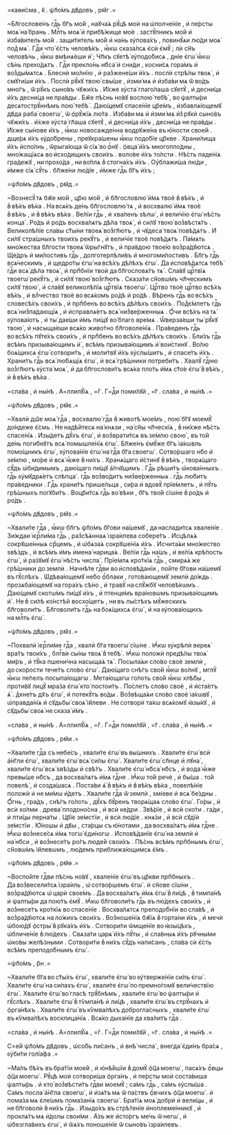 =каѳи́сма , к҃ . ѱл҃о́мъ дв҃довъ , рм҃г .=

~Бл҃гослове́нъ гдⷭ҇ь бг҃ъ мо́й , наꙋча́ѧ рꙋ́цѣ моѝ на ѡ҆полче́нїе , и҆ пе́рсты моѧ̀ на́ брань . Млⷭ҇ть моѧ̀ и҆ прибѣ́жище моѐ . застꙋ́пникъ мо́й и҆ и҆зба́витель мо́й . защи́титель мо́й и҆ на́нь ᲂу҆пова́хъ , повинꙋ́ѧи лю́ди моѧ̀ под̾ мѧ̀ . Гдⷭ҇и что̀ є҆́сть человѣ́къ , ꙗ҆́кѡ сказа́лсѧ є҆сѝ є҆мꙋ̀ ; лѝ сн҃ъ человѣ́чь , ꙗ҆́кѡ вмѣнѧ́еши и҆̀ ; Чл҃къ сꙋетѣ̀ ᲂу҆подо́бисѧ , дні́е є҆гѡ̀ ꙗ҆́кѡ сѣ́нь прехо́дѧтъ . Гдⷭ҇и прекло́нь нб҃са̀ и҆ сни́ди , косни́сѧ гора́мъ и҆ воз̾ды́мѧтсѧ . Блеснѝ мо́лнїю , и҆ раз̾жене́ши и҆́хъ . послѝ стрѣ́лы твоѧ̀ , и҆ смꙋти́ши и҆́хъ . Послѝ рꙋ́кꙋ твою̀ свы́ше , и҆зми́ мѧ и҆ и҆зба́ви мѧ ѿ во́дъ мно́гъ , ѿ рꙋ́къ сыно́въ чꙋжи́хъ . И҆́хже ᲂу҆ста̀ глаго́лаша сꙋетꙋ̀ , и҆ десни́ца и҆́хъ десни́ца не пра́вды . Бж҃е пѣ́снь но́вꙋ воспою̀ тебѣ̀ , во ѱалты́ри десѧтострꙋ́ннѣмъ пою̀ тебѣ̀ . Даю́щемꙋ спасе́нїе цр҃е́мъ , и҆збавлѧ́ющемꙋ дв҃да раба̀ своегѡ̀ , ѿ ѻ҆рꙋ́жїѧ лю́та . И҆зба́ви мѧ и҆ и҆зми́ мѧ и҆з̾ рꙋкѝ сыно́въ чꙋжи́хъ . и҆́хже ᲂу҆ста̀ гл҃аша сꙋетꙋ̀ , и҆ десни́ца и҆́хъ , десни́ца не пра́вды . И҆́хже сы́нове и҆́хъ , ꙗ҆́кѡ новосажде́нна водрꙋже́на въ ю҆́ности свое́й . дще́рѧ и҆́хъ ᲂу҆до́брены , преꙋкра́шены ꙗ҆́кѡ подо́бїе цр҃кве . Храни́лища и҆́хъ и҆спо́лнь , ѿрыга́юща ѿ сїѧ̀ во ѻ҆́нꙋ . ѻ҆вца̀ и҆́хъ многопло́дны , мно́жащїѧсѧ во и҆схо́дищихъ свои́хъ . воло́ве и҆́хъ то́лсти . Нѣ́сть паде́нїѧ гра́дежꙋ , ни прохо́да , ни во́плѧ в̾ стогна́хъ и҆́хъ . Оу҆блажи́ша лю́ди , и҆́мже сїѧ̀ сꙋ́ть . бл҃же́ни лю́дїе , и҆́мже гдⷭ҇ь бг҃ъ и҆́хъ ;

=ѱл҃о́мъ дв҃довъ , рм҃д .=

~Вознесꙋ́ тѧ бж҃е мо́й , цр҃ю мо́й , и҆ бл҃гословлю̀ и҆́мѧ твоѐ в̾ вѣ́къ , и҆ в̾ вѣ́къ вѣ́ка . На всѧ́къ де́нь бл҃гословлю́ тѧ , и҆ восхвалю̀ и҆́мѧ твоѐ в̾ вѣ́къ , и҆ в̾ вѣ́къ вѣ́ка . Ве́лїи гдⷭ҇ь , и҆ хва́ленъ ѕѣлѡ̀ , и҆ вели́чїю є҆гѡ̀ нѣ́сть конца̀ . Ро́дъ и҆ ро́дъ восхва́лѧтъ дѣ́ла твоѧ̀ , и҆ си́лꙋ твою̀ воз̾вѣстѧ́тъ . Великолѣ́пїе сла́вы ст҃ы́ни твоеѧ̀ воз̾гл҃ютъ , и҆ чꙋдеса̀ твоѧ̀ повѣ́дѧтъ . И҆ си́лꙋ стра́шныхъ твои́хъ рекꙋ́тъ , и҆ вели́чїе твоѐ повѣ́дѧтъ . Па́мѧть мно́жества бл҃гости твоеѧ̀ ѿры́гнꙋтъ , и҆ пра́вдою твое́ю воз̾ра́дꙋютсѧ . Ще́дръ и҆ ми́лостивъ гдⷭ҇ь , долготерпѣли́въ и҆ многоми́лостивъ . Бл҃гъ гдⷭ҇ь всѧ́ческимъ , и҆ щедро́ты є҆гѡ̀ на всѣ́хъ дѣ́лѣхъ є҆гѡ̀ . Да и҆сповѣ́дѧтсѧ тебѣ̀ гдⷭ҇и всѧ̀ дѣ́ла твоѧ̀ , и҆ прпⷣбнїи твоѝ да бл҃гословѧ́тъ тѧ̀ . Сла́вꙋ црⷭ҇твїѧ твоегѡ̀ рекꙋ́тъ , и҆ си́лꙋ твою̀ воз̾гл҃ютъ . Сказа́ти сн҃овѡ́мъ чл҃ческимъ си́лꙋ твою̀ , и҆ сла́вꙋ великолѣ́пїѧ црⷭ҇твїѧ твоегѡ̀ . Црⷭ҇тво твоѐ црⷭ҇тво всѣ́хъ вѣ́къ , и҆ влⷣчество твоѐ во всѧ́комъ ро́дѣ и҆ ро́дѣ . Вѣ́ренъ гдⷭ҇ь во всѣ́хъ словесѣ́хъ свои́хъ , и҆ прпⷣбенъ во всѣ́хъ дѣ́лѣхъ свои́хъ . Под̾є́млетъ гдⷭ҇ь всѧ̀ низ̾па́дающїѧ , и҆ и҆справлѧ́етъ всѧ̀ низ̾ве́рженныѧ . Ѻ҆́чи всѣ́хъ на тѧ̀ ᲂу҆пова́ютъ , и҆ ты̀ дае́ши и҆́мъ пи́щꙋ во́ благо вре́мѧ . Ѿверза́еши ты̀ рꙋ́кꙋ твою̀ , и҆ насыща́еши всѧ́ко живо́тно бл҃говоле́нїѧ . Пра́веденъ гдⷭ҇ь во всѣ́хъ пꙋте́хъ свои́хъ , и҆ прпⷣбенъ во всѣ́хъ дѣ́лѣхъ свои́хъ . Бли́зъ гдⷭ҇ь всѣ́мъ призыва́ющимъ и҆̀ , всѣ́мъ призыва́ющимъ и҆̀ вои́стинꙋ . Во́лю боѧ́щихсѧ є҆гѡ̀ сотвори́тъ , и҆ моли́твꙋ и҆́хъ ᲂу҆слы́шитъ , и҆ спасе́тъ и҆́хъ . Храни́тъ гдⷭ҇ь всѧ̀ лю́бѧщїѧ є҆гѡ̀ , и҆ всѧ̀ грѣ́шники потреби́тъ . Хвалꙋ̀ гдⷭ҇ню воз̾гл҃ютъ ᲂу҆ста̀ моѧ̀ , и҆ да бл҃гослови́тъ всѧ́ка пло́ть и҆́мѧ ст҃о́е є҆гѡ̀ в̾ вѣ́къ , и҆ в̾ вѣ́къ вѣ́ка .

=сла́ва , и҆ ны́нѣ . А҆=ллилꙋ́їѧ , =гⷤ . Г=дⷭ҇и поми́лꙋй , =г҃ . сла́ва , и҆ ны́нѣ .=

=ѱл҃о́мъ дв҃довъ , рм҃є .=

~Хвалѝ дш҃е моѧ̀ гдⷭ҇а , восхвалю̀ гдⷭ҇а в̾ животѣ̀ мое́мъ , пою̀ бг҃ꙋ моемꙋ̀ до́ндеже є҆́смь . Не надѣ́йтесѧ на́ кнѧзи , на́ сн҃ы чл҃ческїѧ , в̾ ни́хже нѣ́сть спасе́нїѧ . И҆зы́детъ дꙋ́хъ є҆гѡ̀ , и҆ воз̾врати́тсѧ въ зе́млю свою̀ , въ то́й де́нь поги́бнꙋтъ всѧ̀ помышле́нїѧ є҆гѡ̀ . Бл҃же́нъ є҆мꙋ́же бг҃ъ і҆а́кѡвль помо́щникъ є҆гѡ̀ , ᲂу҆пова́нїе є҆гѡ̀ на́ гдⷭ҇а бг҃а своегѡ̀ . Сотво́ршаго нб҃о и҆ зе́млю , мо́ре и҆ всѧ̀ ꙗ҆́же в̾ ни́хъ . Хранѧ́щаго и҆́стинꙋ в̾ вѣ́къ , творѧ́щаго сꙋ́дъ ѡ҆би́димымъ , даю́щаго пи́щꙋ а҆́лчꙋщимъ . Гдⷭ҇ь рѣши́тъ ѡ҆кова́нныхъ . гдⷭ҇ь ᲂу҆мꙋдрѧ́етъ слѣпца̀ . гдⷭ҇ь воз̾во́дитъ низ̾ве́рженныѧ . гдⷭ҇ь лю́битъ пра́ведники . Гдⷭ҇ь храни́тъ прише́льца , си́ра и҆ вдовꙋ̀ прїе́млетъ , и҆ пꙋ́ть грѣ́шныхъ погꙋби́тъ . Воцр҃и́тсѧ гдⷭ҇ь во́ вѣки , бг҃ъ тво́й сїѡ́не в̾ ро́дъ и҆ ро́дъ .

=ѱл҃о́мъ дв҃довъ , рм҃ѕ .=

~Хвали́те гдⷭ҇а , ꙗ҆́кѡ бл҃гъ ѱл҃о́мъ бг҃ови на́шемꙋ , да наслади́тсѧ хвале́нїе . Зи́ждаи і҆єрⷭ҇ли́ма гдⷭ҇ь , раз̾сѣ́ѧннаѧ і҆зра́илева собере́тъ . И҆сцѣлѧ́ѧ сокрꙋше́нныѧ срⷣцемъ , и҆ ѡ҆бѧза́ѧ сокрꙋше́нїѧ и҆́хъ . И҆счита́ѧи мно́жество ѕвѣ́здъ , и҆ всѣ́мъ и҆́мъ и҆мена̀ нарица́ѧ . Ве́лїи гдⷭ҇ь на́шъ , и҆ ве́лїѧ крѣ́пость є҆гѡ̀ , и҆ ра́зꙋмꙋ є҆гѡ̀ нѣ́сть числа̀ . Прїе́млѧ кро́ткїѧ гдⷭ҇ь , смирѧ́ѧ же грѣ́шники до землѝ . Начнѣ́те гдⷭ҇ви во и҆сповѣ́данїи , по́йте бг҃ови на́шемꙋ въ гꙋ́слѣхъ . Ѡ҆дѣва́ющемꙋ не́бо ѻ҆́блаки , гото́вающемꙋ землѝ до́ждь . прозѧба́ющемꙋ на гора́хъ сѣ́но , и҆ травꙋ̀ на слꙋ́жбꙋ человѣ́кѡмъ . Даю́щемꙋ скотѡ́мъ пи́щꙋ и҆́хъ , и҆ птенце́мъ вра́новѡмъ призыва́ющимъ и҆̀ . Не в̾ си́лѣ ко́нстѣй восхо́щетъ , ни въ лы́стѣхъ мꙋ́жескихъ бл҃говоли́тъ . Бл҃говоли́тъ гдⷭ҇ь на боѧ́щихсѧ є҆гѡ̀ , и҆ на ᲂу҆пова́ющихъ на млⷭ҇ть є҆гѡ̀ .

=ѱл҃о́мъ дв҃довъ , рм҃з .=

~Похвалѝ і҆єрⷭ҇ли́ме гдⷭ҇а , хвалѝ бг҃а твоегѡ̀ сїѡ́не . Ꙗ҆́кѡ ᲂу҆крѣпѝ вереѧ̀ вра́тъ твои́хъ , блгⷭ҇вѝ сы́ны твоѧ̀ в̾ тебѣ̀ . Ꙗ҆́кѡ положѝ предѣ́лы твоѧ̀ ми́ръ , и҆ тꙋ́ка пшени́чна насыща́ѧ тѧ̀ . Посыла́ѧи сло́во своѐ землѝ , до ско́рости тече́тъ сло́во є҆гѡ̀ . Даю́щаго снѣ́гъ сво́й ꙗ҆́кѡ во́лнꙋ , мглꙋ̀ ꙗ҆́кѡ пе́пелъ посыпа́ющагѡ . Мета́ющагѡ го́лоть сво́й ꙗ҆́кѡ хлѣ́бы , проти́вꙋ лицꙋ̀ мра́за є҆гѡ̀ кто̀ постои́тъ . По́слетъ сло́во своѐ , и҆ и҆ста́етъ ѧ҆̀ . д̾хне́тъ дх҃ъ є҆гѡ̀ , и҆ потекꙋ́тъ во́ды . Воз̾вѣща́ѧи сло́во своѐ і҆а́кѡвꙋ , ѡ҆правда́нїѧ и҆ сꙋдьбы̀ своѧ̀ і҆и҃леви . Не сотворѝ та́кѡ всѧ́комꙋ ꙗ҆зы́кꙋ , и҆ сꙋдьбы̀ своѧ̀ не сказа̀ и҆́мъ .

=сла́ва , и҆ ны́нѣ . А҆=ллилꙋ́їѧ , =гⷤ . Г=дⷭ҇и поми́лꙋй , =г҃ . сла́ва , и҆ ны́нѣ .=

=ѱл҃о́мъ дв҃довъ , рм҃и .=

~Хвали́те гдⷭ҇а съ небе́съ , хвали́те є҆гѡ̀ въ вы́шнихъ . Хвали́те є҆гѡ̀ всѝ а҆́нг҃ли є҆гѡ̀ , хвали́те є҆гѡ̀ всѧ̀ си́лы є҆гѡ̀ . Хвали́те є҆гѡ̀ сл҃нце и҆ лꙋна̀ , хвали́те є҆гѡ̀ всѧ̀ ѕвѣ́зды и҆ свѣ́тъ . Хвали́те є҆гѡ̀ нб҃са̀ нб҃съ , и҆ вода̀ ꙗ҆́же превы́ше нб҃съ , да восхва́лѧтъ и҆́мѧ гдⷭ҇не . Ꙗ҆́кѡ то́й речѐ , и҆ бы́ша . то́й повелѣ̀ , и҆ созда́шасѧ . Поста́ви ѧ҆̀ в̾ вѣ́къ и҆ в̾ вѣ́къ вѣ́ка , повелѣ́нїе положѝ и҆ не ми́мѡ и҆́детъ . Хвали́те гдⷭ҇а ѿ землѝ , ѕмі́еве и҆ всѧ̀ бе́здны . Ѻ҆́гнь , гра́дъ , снѣ́гъ го́лоть , дꙋ́хъ бꙋ́ренъ творѧ́щаѧ сло́во є҆гѡ̀ . Го́ры , и҆ всѝ хо́лми . древа̀ плодоно́сна , и҆ всѝ ке́дри . Звѣ́рїе , и҆ всѝ ско́ти . га́ди , и҆ пти́цы перна́ты . Цр҃їе зе́мстїи , и҆ всѝ лю́дїе . кнѧ́зи , и҆ всѝ сꙋдїѝ зе́мстїи . Ю҆́ношы и҆ дв҃ы , ста́рцы съ ю҆́нотами , да восхва́лѧтъ и҆́мѧ гдⷭ҇не . Ꙗ҆́кѡ воз̾несе́сѧ и҆́мѧ тогѡ̀ є҆ди́ногѡ . И҆сповѣ́данїе є҆гѡ̀ на землѝ и҆ на́ нб҃си , и҆ воз̾несе́тъ ро́гъ люде́й свои́хъ . Пѣ́снь всѣ́мъ прпⷣбнымъ є҆гѡ̀ , сн҃овѡ́мъ і҆и҃левѡмъ , лю́демъ приближа́ющимсѧ є҆́мъ .

=ѱл҃о́мъ дв҃довъ , рм҃ѳ .=

~Воспо́йте гдⷭ҇ви пѣ́снь но́вꙋ , хвале́нїе є҆гѡ̀ въ цр҃кви прпⷣбныхъ . Да воз̾весели́тсѧ і҆зра́иль , ѡ҆ сотво́ршемъ є҆гѡ̀ . и҆ сн҃ове сїѡ́ни , воз̾ра́дꙋютсѧ ѡ҆ царѝ свое́мъ . Да восхва́лѧтъ и҆́мѧ є҆гѡ̀ в̾ ли́цѣ , в̾ тимпа́нѣ и҆ ѱалты́ри да пою́тъ є҆мꙋ̀ . Ꙗ҆́кѡ бл҃говоли́тъ гдⷭ҇ь въ лю́дехъ свои́хъ , и҆ воз̾несе́тъ кро́ткїѧ во спасе́нїе . Восхва́лѧтсѧ преподо́бнїи во сла́вѣ , и҆ воз̾ра́дꙋютсѧ на ло́жихъ свои́хъ . Воз̾ноше́нїѧ бж҃їѧ в̾ горта́ни и҆́хъ , и҆ мечѝ ѡ҆бою́дꙋ ѻ҆стры̀ в̾ рꙋка́хъ и҆́хъ . Сотвори́ти ѿмще́нїе во ꙗ҆зы́цѣхъ , ѡ҆бличе́нїе в̾ лю́дехъ . Свѧза́ти царѧ̀ и҆́хъ пꙋ́ты , и҆ сла́вныѧ и҆́хъ рꙋчны́ми ѡ҆ко́вы желѣ́зными . Сотвори́ти в̾ ни́хъ сꙋ́дъ напи́санъ , сла́ва сѝ є҆́сть всѣ́мъ преподо́бнымъ є҆гѡ̀ .

=ѱл҃о́мъ , р҃н .=

~Хвали́те бг҃а во ст҃ы́хъ є҆гѡ̀ , хвали́те є҆гѡ̀ во ᲂу҆тверже́нїи си́лъ є҆гѡ̀ . Хвали́те є҆гѡ̀ на си́лахъ є҆гѡ̀ , хвали́те є҆гѡ̀ по премно́гомꙋ вели́чествїю є҆гѡ̀ . Хвали́те є҆гѡ̀ во́ гласѣ трꙋ́бнѣмъ , хвали́те є҆гѡ̀ во ѱалты́ри и҆ гꙋ́слѣхъ . Хвали́те є҆гѡ̀ в̾ тѷмпа́нѣ и҆ ли́цѣ , хвали́те є҆гѡ̀ въ стрꙋ́нахъ и҆ ѻ҆рга́нѣхъ . Хвали́те є҆гѡ̀ въ кѷмва́лѣхъ доброгла́сныхъ , хвали́те є҆гѡ̀ въ кѷмва́лѣхъ восклица́нїѧ . Всѧ́ко дыха́нїе да хва́литъ гдⷭ҇а .

=сла́ва , и҆ ны́нѣ . А҆=ллилꙋ́їѧ , =гⷤ . Г=дⷭ҇и поми́лꙋй , =г҃ . сла́ва , и҆ ны́нѣ .=

С=е́й ѱл҃о́мъ дв҃довъ , ѡ҆со́бь пи́санъ , и҆ внѣ̀ числа̀ , внегда̀ є҆ди́нъ бра́сѧ , ᲂу҆би́ти голїа́фа .=

~Ма́лъ бѣ́хъ въ бра́тїи мое́й , и҆ ю҆нѣ́йшїи в̾ домꙋ̀ ѻ҆ц҃а моегѡ̀ , пасѧ́хъ ѻ҆́вцы ѻ҆ц҃а моегѡ̀ . Рꙋ́цѣ моѝ сотвори́ша ѻ҆рга́нъ , и҆ пе́рсты моѝ соста́виша ѱалты́рь . и҆ кто̀ воз̾вѣсти́тъ гдⷭ҇ви моемꙋ̀ ; са́мъ гдⷭ҇ь , са́мъ ᲂу҆слы́ша . Са́мъ посла̀ а҆́нг҃ла своегѡ̀ , и҆ и҆зѧ́тъ мѧ ѿ па́ствъ ѻ҆́вчихъ ѻ҆ц҃а моегѡ̀ . и҆ пома́за мѧ є҆ле́ѡмъ пома́занїѧ своегѡ̀ . Бра́тїѧ моѧ̀ добрѝ и҆ вели́цы , и҆ не бл҃говолѝ в̾ ни́хъ гдⷭ҇ь . И҆зыдо́хъ въ стрѣ́тенїе и҆ноплеме́нникꙋ , и҆ проклѧ́тъ мѧ и҆́долы свои́ми . А҆́зъ же и҆сто́ргъ ме́чь ѿ негѡ̀ , и҆ ѡ҆безгла́вихъ є҆гѡ̀ , и҆ ѿѧ́хъ поноше́нїе ѿ сыно́въ і҆зра́илевъ .

